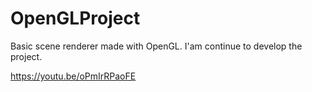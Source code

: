 # OpenGLProject

Basic scene renderer made with OpenGL. I'am continue to develop the project.

https://youtu.be/oPmIrRPaoFE
